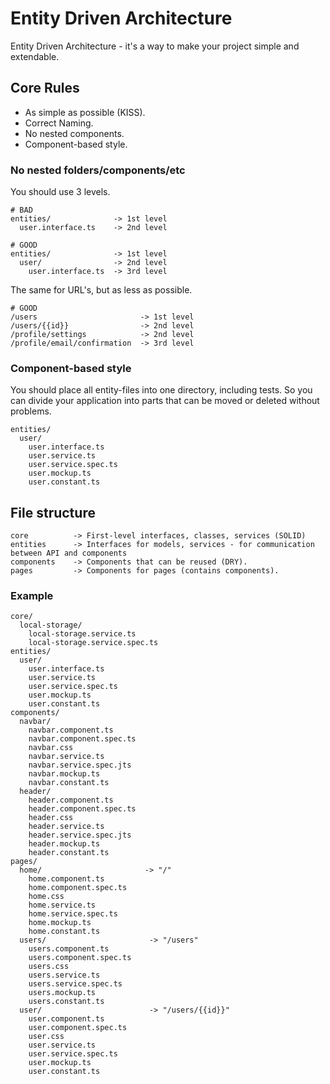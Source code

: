 # Entity Driven Architecture

Entity Driven Architecture - it's a way to make your project simple and extendable.

## Core Rules

- As simple as possible (KISS).
- Correct Naming.
- No nested components.
- Component-based style.

### No nested folders/components/etc

You should use 3 levels.

```text
# BAD
entities/              -> 1st level
  user.interface.ts    -> 2nd level
```

```text
# GOOD
entities/              -> 1st level
  user/                -> 2nd level
    user.interface.ts  -> 3rd level
```

The same for URL's, but as less as possible.

```text
# GOOD
/users                       -> 1st level
/users/{{id}}                -> 2nd level
/profile/settings            -> 2nd level
/profile/email/confirmation  -> 3rd level
```

### Component-based style

You should place all entity-files into one directory, including tests. So you can divide your application into parts that can be moved or deleted without problems.

```text
entities/
  user/
    user.interface.ts
    user.service.ts
    user.service.spec.ts
    user.mockup.ts
    user.constant.ts
```

## File structure

```text
core          -> First-level interfaces, classes, services (SOLID)
entities      -> Interfaces for models, services - for communication between API and components
components    -> Components that can be reused (DRY).
pages         -> Components for pages (contains components).
```

### Example

```text
core/
  local-storage/
    local-storage.service.ts
    local-storage.service.spec.ts
entities/
  user/
    user.interface.ts
    user.service.ts
    user.service.spec.ts
    user.mockup.ts
    user.constant.ts
components/
  navbar/
    navbar.component.ts
    navbar.component.spec.ts
    navbar.css
    navbar.service.ts
    navbar.service.spec.jts
    navbar.mockup.ts
    navbar.constant.ts
  header/
    header.component.ts
    header.component.spec.ts
    header.css
    header.service.ts
    header.service.spec.jts
    header.mockup.ts
    header.constant.ts
pages/
  home/                       -> "/"
    home.component.ts
    home.component.spec.ts
    home.css
    home.service.ts
    home.service.spec.ts
    home.mockup.ts
    home.constant.ts
  users/                       -> "/users"
    users.component.ts
    users.component.spec.ts
    users.css
    users.service.ts
    users.service.spec.ts
    users.mockup.ts
    users.constant.ts
  user/                        -> "/users/{{id}}"
    user.component.ts
    user.component.spec.ts
    user.css
    user.service.ts
    user.service.spec.ts
    user.mockup.ts
    user.constant.ts
```
